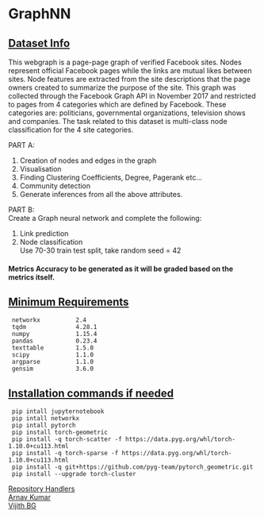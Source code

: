# GraphNN

## <ins>Dataset Info</ins>

This webgraph is a page-page graph of verified Facebook sites. Nodes represent official Facebook pages while the links are mutual likes between sites. Node features are extracted from the site descriptions that the page owners created to summarize the purpose of the site. This graph was collected through the Facebook Graph API in November 2017 and restricted to pages from 4 categories which are defined by Facebook. These categories are: politicians, governmental organizations, television shows and companies. The task related to this dataset is multi-class node classification for the 4 site categories.


PART A:
1. Creation of nodes and edges in the graph
2. Visualisation
3. Finding Clustering Coefficients, Degree, Pagerank etc...
4. Community detection
5. Generate inferences from all the above attributes.


PART B:</br>
Create a Graph neural network and complete the following:</br>
1. Link prediction
2. Node classification</br>
Use 70-30 train test split, take random seed = 42

#### Metrics Accuracy to be generated as it will be graded based on the metrics itself.


## <ins>Minimum Requirements</ins>

```
 networkx          2.4
 tqdm              4.28.1
 numpy             1.15.4
 pandas            0.23.4
 texttable         1.5.0
 scipy             1.1.0
 argparse          1.1.0
 gensim            3.6.0
```

## <ins>Installation commands if needed</ins>

 ```
  pip intall jupyternotebook
  pip intall networkx
  pip intall pytorch
  pip install torch-geometric
  pip install -q torch-scatter -f https://data.pyg.org/whl/torch-1.10.0+cu113.html
  pip install -q torch-sparse -f https://data.pyg.org/whl/torch-1.10.0+cu113.html
  pip install -q git+https://github.com/pyg-team/pytorch_geometric.git
  pip install --upgrade torch-cluster
 ```
 
 <ins>Repository Handlers</ins><br />
 [Arnav Kumar](https://github.com/ArnavKumar7)<br />
 [Vijith BG](https://github.com/crypto-vbg)
